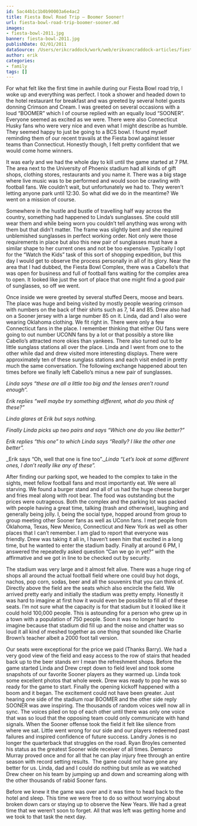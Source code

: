 ```yaml
---
id: 5ac44b1c1b0b90003a6e4ac2
title: Fiesta Bowl Road Trip – Boomer Sooner!
url: fiesta-bowl-road-trip-boomer-sooner.md
images:
- fiesta-bowl-2011.jpg
banner: fiesta-bowl-2011.jpg
publishDate: 02/01/2011
dataSource: /Users/erikcraddock/work/web/erikvancraddock-articles/fiesta-bowl-road-trip-boomer-sooner/fiesta-bowl-road-trip-boomer-sooner.md
author: erik
categories:
- family
tags: []
---
```


For what felt like the first time in awhile during our Fiesta Bowl road trip, I woke up and everything was perfect. I took a shower and headed down to the hotel restaurant for breakfast and was greeted by several hotel guests donning Crimson and Cream. I was greeted on several occasions with a loud &#8220;BOOMER&#8221; which I of course replied with an equally loud &#8220;SOONER&#8221;. Everyone seemed as excited as we were. There were also Connecticut Husky fans who were very nice and even what I might describe as humble. They seemed happy to just be going to a BCS bowl. I found myself reminding them of our recent travails at the Fiesta bowl against lesser teams than Connecticut. Honestly though, I felt pretty confident that we would come home winners.

It was early and we had the whole day to kill until the game started at 7 PM. The area next to the University of Phoenix stadium had all kinds of gift shops, clothing stores, restaurants and you name it. There was a big stage where live music was to be performed and would soon be crawling with football fans. We couldn&#8217;t wait, but unfortunately we had to. They weren&#8217;t letting anyone park until 12:30. So what did we do in the meantime? We went on a mission of course.

Somewhere in the hustle and bustle of travelling half way across the country, something had happened to Linda&#8217;s sunglasses. She could still wear them and while being worn you couldn&#8217;t tell anything was wrong with them but that didn&#8217;t matter. The frame was slightly bent and she required unblemished sunglasses in perfect working order. Not only were those requirements in place but also this new pair of sunglasses must have a similar shape to her current ones and not be too expensive. Typically I opt for the &#8220;Watch the Kids&#8221; task of this sort of shopping expedition, but this day I would get to observe the process personally in all of its glory. Near the area that I had dubbed, the Fiesta Bowl Complex, there was a Cabello&#8217;s that was open for business and full of football fans waiting for the complex area to open. It looked like just the sort of place that one might find a good pair of sunglasses, so off we went.

Once inside we were greeted by several stuffed Deers, moose and bears. The place was huge and being visited by mostly people wearing crimson with numbers on the back of their shirts such as 7, 14 and 85. Drew also had on a Sooner jersey with a large number 85 on it. Linda, dad and I also were wearing Oklahoma clothing. We fit right in. There were only a few Connecticut fans in the place. I remember thinking that either OU fans were going to out number UCONN fans by a lot or that possibly a store like Cabello&#8217;s attracted more okies than yankees. There also turned out to be little sunglass stations all over the place. Linda and I went from one to the other while dad and drew visited more interesting displays. There were approximately ten of these sunglass stations and each visit ended in pretty much the same conversation. The following exchange happened about ten times before we finally left Cabello&#8217;s minus a new pair of sunglasses.

_Linda says &#8220;these are all a little too big and the lenses aren&#8217;t round enough&#8221;._ 
  
_Erik replies &#8220;well maybe try something different, what do you think of these?&#8221;_ 
  
_Linda glares at Erik but says nothing._ 
  
_Finally Linda picks up two pairs and says &#8220;Which one do you like better?&#8221;_
  
_Erik replies &#8220;this one&#8221; to which Linda says &#8220;Really? I like the other one better&#8221;._ 
  
_Erik says &#8220;Oh, well that one is fine too&#8221;.__Linda &#8220;Let&#8217;s look at some different ones, I don&#8217;t really like any of these&#8221;._

After finding our parking spot, we headed to the complex to take in the sights, meet fellow football fans and most importantly eat. We were all starving. We found a burger stand and all of us had the huge cheese burger and fries meal along with root bear. The food was outstanding but the prices were outrageous. Both the complex and the parking lot was packed with people having a great time, talking (trash and otherwise), laughing and generally being jolly. I, being the social type, hopped around from group to group meeting other Sooner fans as well as UConn fans. I met people from Oklahoma, Texas, New Mexico, Connecticut and New York as well as other places that I can&#8217;t remember. I am glad to report that everyone was friendly. Drew was taking it all in, I haven&#8217;t seen him that excited in a long time, but he wanted to enter the stadium badly. Finally at around 6 PM, I answered the repeatedly asked question &#8220;Can we go in yet?&#8221; with the affirmative and we got in line to be checked out by security.

The stadium was very large and it almost felt alive. There was a huge ring of shops all around the actual football field where one could buy hot dogs, nachos, pop corn, sodas, beer and all the souvenirs that you can think of. Directly above the field are the seats which also encircle the field. We arrived pretty early and initially the stadium was pretty empty. Honestly it was hard to imagine at first how it would even be possible to fill all of these seats. I&#8217;m not sure what the capacity is for that stadium but it looked like it could hold 100,000 people. This is astounding for a person who grew up in a town with a population of 750 people. Soon it was no longer hard to imagine because that stadium did fill up and the noise and chatter was so loud it all kind of meshed together as one thing that sounded like Charlie Brown&#8217;s teacher albeit a 2000 foot tall version.

Our seats were exceptional for the price we paid (Thanks Barry). We had a very good view of the field and easy access to the row of stairs that headed back up to the beer stands err I mean the refreshment shops. Before the game started Linda and Drew crept down to field level and took some snapshots of our favorite Sooner players as they warmed up. Linda took some excellent photos that whole week. Drew was ready to pop he was so ready for the game to start. Finally the opening kickoff happened with a boom and it began. The excitement could not have been greater. Just hearing one side of the stadium roar BOOMER and the other side reply SOONER was awe inspiring. The thousands of random voices well now all in sync. The voices piled on top of each other until there was only one voice that was so loud that the opposing team could only communicate with hand signals. When the Sooner offense took the field it felt like silence from where we sat. Little went wrong for our side and our players redeemed past failures and inspired confidence of future success. Landry Jones is no longer the quarterback that struggles on the road. Ryan Broyles cemented his status as the greatest Sooner wide receiver of all times. Demarco Murray proved once and for all that he can play injury free through an entire season with record setting results.  The game could not have gone any better for us. Linda, dad and I could do nothing but smile as we watched Drew cheer on his team by jumping up and down and screaming along with the other thousands of rabid Sooner fans.

Before we knew it the game was over and it was time to head back to the hotel and sleep. This time we were free to do so without worrying about broken down cars or staying up to observe the New Years. We had a great time that we weren&#8217;t soon to forget. All that was left was getting home and we took to that task the next day.

